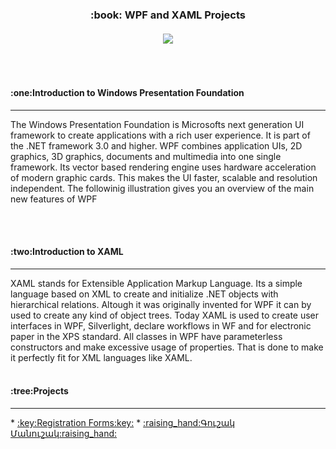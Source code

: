 <h3><p align="center">:book: WPF and XAML Projects<br><br>
<img src="http://csharpcorner.mindcrackerinc.netdna-cdn.com/UploadFile/8a67c0/top-features-of-windows-presentation-foundation-wpf/Images/wpf.png">
</p></h3>
<br>
<br>

<h4>:one:Introduction to Windows Presentation Foundation</h4>
<hr>
The Windows Presentation Foundation is Microsofts next generation UI framework to create applications with a rich user experience. It is part of the .NET framework 3.0 and higher.
WPF combines application UIs, 2D graphics, 3D graphics, documents and multimedia into one single framework. Its vector based rendering engine uses hardware acceleration of modern graphic cards. This makes the UI faster, scalable and resolution independent.
The followinig illustration gives you an overview of the main new features of WPF

<br><br>

<h4>:two:Introduction to XAML</h4>
<hr>
XAML stands for Extensible Application Markup Language. Its a simple language based on XML to create and initialize .NET objects with hierarchical relations. Altough it was originally invented for WPF it can by used to create any kind of object trees.
Today XAML is used to create user interfaces in WPF, Silverlight, declare workflows in WF and for electronic paper in the XPS standard.
All classes in WPF have parameterless constructors and make excessive usage of properties. That is done to make it perfectly fit for XML languages like XAML.
<br><br>

<h4>:tree:Projects</h4>
<hr>
* <a href="https://github.com/VanHakobyan/WPFandXAMLprojects/tree/master/LoginPassword">:key:Registration Forms:key:</a>
* <a href="https://github.com/VanHakobyan/WPFandXAMLprojects/tree/master/FirstStep/EightBall">:raising_hand:Գուշակ Մանուշակ:raising_hand:</a>

